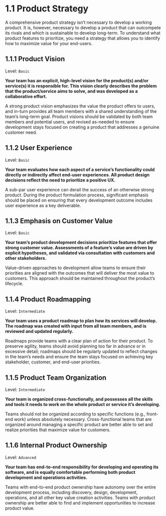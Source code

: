 # 1.1 Product Strategy
A comprehensive product strategy isn’t necessary to develop a working product. It is, however, necessary to develop a product that can outcompete its rivals and which is sustainable to develop long-term. To understand what product features to prioritize, you need a strategy that allows you to identify how to maximize value for your end-users.

## 1.1.1 Product Vision
Level: `Basic`

**Your team has an explicit, high-level vision for the product(s) and/or service(s) it is responsible for. This vision clearly describes the problem that the product/service aims to solve, and was developed as a collaborative effort.**

A strong product vision emphasizes the value the product offers to users, and in-turn provides all team members with a shared understanding of the team’s long-term goal. Product visions should be validated by both team members and potential users, and revised as-needed to ensure development stays focused on creating a product that addresses a genuine customer need.

## 1.1.2 User Experience	
Level: `Basic`

**Your team evaluates how each aspect of a service’s functionality could directly or indirectly affect end-user experiences. All product design decisions reflect the need to prioritize a positive UX.**

A sub-par user experience can derail the success of an otherwise strong product. During the product formulation process, significant emphasis should be placed on ensuring that every development outcome includes user experience as a key deliverable.

## 1.1.3 Emphasis on Customer Value
Level: `Basic`

**Your team’s product development decisions prioritize features that offer strong customer value. Assessments of a feature’s value are driven by explicit hypotheses, and validated via consultation with customers and other stakeholders.**

Value-driven approaches to development allow teams to ensure their priorities are aligned with the outcomes that will deliver the most value to customers. This approach should be maintained throughout the product’s lifecycle.

## 1.1.4 Product Roadmapping
Level: `Intermediate`

**Your team uses a product roadmap to plan how its services will develop. The roadmap was created with input from all team members, and is reviewed and updated regularly.**

Roadmaps provide teams with a clear plan of action for their product. To preserve agility, teams should avoid planning too far in advance or in excessive detail; roadmaps should be regularly updated to reflect changes in the team’s needs and ensure the team stays focused on achieving key stakeholder, customer, and end-user priorities.

## 1.1.5 Product Team Organization
Level: `Intermediate`

**Your team is organized cross-functionally, and possesses all the skills and tools it needs to work on the whole product or service it’s developing.**

Teams should not be organized according to specific functions (e.g., front-end work) unless absolutely necessary. Cross-functional teams that are organized around managing a specific product are better able to set and realize priorities that maximize value for customers.

## 1.1.6 Internal Product Ownership
Level: `Advanced`

**Your team has end-to-end responsibility for developing and operating its software, and is equally comfortable performing both product development and operations activities.**

Teams with end-to-end product ownership have autonomy over the entire development process, including discovery, design, development, operations, and all other key value creation activities. Teams with product ownership are better able to find and implement opportunities to increase product value. 

